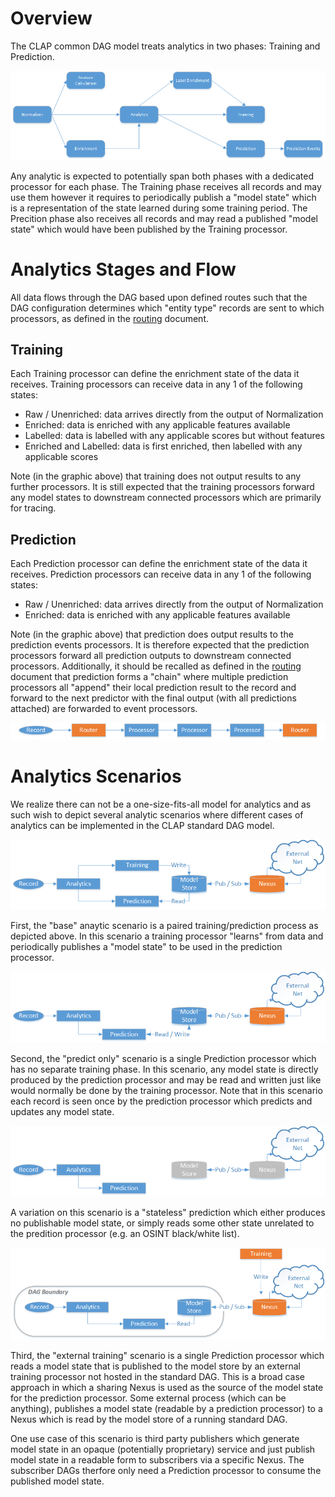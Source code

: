 # Overview
The CLAP common DAG model treats analytics in two phases: Training and Prediction.

![](CommonDag.png "Dag Overview")

Any analytic is expected to potentially span both phases with a dedicated processor for each phase.  The Training phase receives all records and may use them however it requires to periodically publish a "model state" which is a representation of the state learned during some training period.  The Precition phase also receives all records and may read a published "model state" which would have been published by the Training processor.

# Analytics Stages and Flow

All data flows through the DAG based upon defined routes such that the DAG configuration determines which "entity type" records are sent to which processors, as defined in the [routing](routing.md) document.

## Training
Each Training processor can define the enrichment state of the data it receives. Training processors can receive data in any 1 of the following states:
- Raw / Unenriched: data arrives directly from the output of Normalization
- Enriched: data is enriched with any applicable features available
- Labelled: data is labelled with any applicable scores but without features
- Enriched and Labelled: data is first enriched, then labelled with any applicable scores

Note (in the graphic above) that training does not output results to any further processors. It is still expected that the training processors forward any model states to downstream connected processors which are primarily for tracing.

## Prediction
Each Prediction processor can define the enrichment state of the data it receives. Prediction processors can receive data in any 1 of the following states:
- Raw / Unenriched: data arrives directly from the output of Normalization
- Enriched: data is enriched with any applicable features available

Note (in the graphic above) that prediction does output results to the prediction events processors. It is therefore expected that the prediction processors forward all prediction outputs to downstream connected processors. Additionally, it should be recalled as defined in the [routing](routing.md) document that prediction forms a "chain" where multiple prediction processors all "append" their local prediction result to the record and forward to the next predictor with the final output (with all predictions attached) are forwarded to event processors.

![](RoutingSerial.png "Serial Processor")

# Analytics Scenarios

We realize there can not be a one-size-fits-all model for analytics and as such wish to depict several analytic scenarios where different cases of analytics can be implemented in the CLAP standard DAG model.

![](AnalyticsTrainPredict.png "Base Scenario")

First, the "base" anaytic scenario is a paired training/prediction process as depicted above. In this scenario a training processor "learns" from data and periodically publishes a "model state" to be used in the prediction processor.

![](AnalyticsPredictOnly.png "Predict-Only Scenario")

Second, the "predict only" scenario is a single Prediction processor which has no separate training phase. In this scenario, any model state is directly produced by the prediction processor and may be read and written just like would normally be done by the training processor. Note that in this scenario each record is seen once by the prediction processor which predicts and updates any model state.

![](AnalyticsPredictStateless.png "Predict-Stateless Scenario")

A variation on this scenario is a "stateless" prediction which either produces no publishable model state, or simply reads some other state unrelated to the predition processor (e.g. an OSINT black/white list).

![](AnalyticsPredictExternal.png "Predict-External-Training Scenario")

Third, the "external training" scenario is a single Prediction processor which reads a model state that is published to the model store by an external training processor not hosted in the standard DAG. This is a broad case approach in which a sharing Nexus is used as the source of the model state for the prediction processor. Some external process (which can be anything), publishes a model state (readable by a prediction processor) to a Nexus which is read by the model store of a running standard DAG.

One use case of this scenario is third party publishers which generate model state in an opaque (potentially proprietary) service and just publish model state in a readable form to subscribers via a specific Nexus. The subscriber DAGs therfore only need a Prediction processor to consume the published model state.
